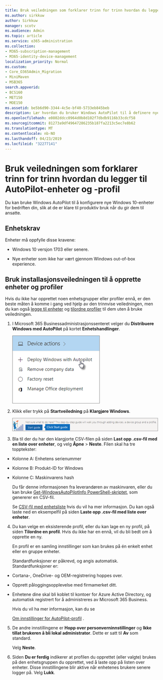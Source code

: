 ```yaml
---
title: Bruk veiledningen som forklarer trinn for trinn hvordan du legger til AutoPilot-enheter og -profil
ms.author: sirkkuw
author: Sirkkuw
manager: scotv
ms.audience: Admin
ms.topic: article
ms.service: o365-administration
ms.collection:
- M365-subscription-management
- M365-identity-device-management
localization_priority: Normal
ms.custom:
- Core_O365Admin_Migration
- MiniMaven
- MSB365
search.appverid:
- BCS160
- MET150
- MOE150
ms.assetid: be5b6d90-3344-4c5e-bf40-5733eb845beb
description: Lær hvordan du bruker Windows AutoPilot til å definere nye Windows 10 enheter for bedriften.
ms.openlocfilehash: e0802ddcc0964d0b8d102f7dbdb9116b33cdcf58
ms.sourcegitcommit: 81273a9df49647286235b187fa2213c5ec7e8b62
ms.translationtype: MT
ms.contentlocale: nb-NO
ms.lasthandoff: 04/23/2019
ms.locfileid: "32277141"
---
```

# <a name="use-the-step-by-step-guide-to-add-autopilot-devices-and-profile"></a>Bruk veiledningen som forklarer trinn for trinn hvordan du legger til AutoPilot-enheter og -profil

Du kan bruke Windows AutoPilot til å konfigurere nye Windows 10-enheter for bedriften din, slik at de er klare til produktiv bruk når du gir dem til ansatte.
  
## <a name="device-requirements"></a>Enhetskrav

Enheter må oppfylle disse kravene:
  
- Windows 10 versjon 1703 eller senere.
    
- Nye enheter som ikke har vært gjennom Windows out-of-box experience.
    
## <a name="use-the-setup-guide-to-create-devices-and-profiles"></a>Bruk installasjonsveiledningen til å opprette enheter og profiler

Hvis du ikke har opprettet noen enhetsgrupper eller profiler ennå, er den beste måten å komme i gang ved hjelp av den trinnvise veiledningen, men du kan også [legge til enheter](create-and-edit-autopilot-devices.md) og [tilordne profiler](create-and-edit-autopilot-profiles.md) til dem uten å bruke veiledningen. 
  
1. I Microsoft 365 Businessadministrasjonssenteret velger du **Distribuere Windows med AutoPilot** på kortet **Enhetshandlinger**.
    
    ![On the Device actions card, choose Deploy Windows with Autopilot.](media/160d5c2a-11a8-48f9-a8aa-70f084b85448.png)
  
2. Klikk eller trykk på **Startveiledning** på **Klargjøre Windows**.
    
    ![Click Start guide for step-by-step instructions for Autopilot.](media/31662655-d1e6-437d-87ea-c0dec5da56f7.png)
  
3. Bla til der du har den klargjorte CSV-filen på siden **Last opp .csv-fil med en liste over enheter**, og velg **Åpne** \> **Neste**. Filen skal ha tre topptekster:
    
  - Kolonne A: Enhetens serienummer
    
  - Kolonne B: Produkt-ID for Windows
    
  - Kolonne C: Maskinvarens hash
    
    Du får denne informasjonen fra leverandøren av maskinvaren, eller du kan bruke [Get-WindowsAutoPilotInfo PowerShell-skriptet](https://www.powershellgallery.com/packages/Get-WindowsAutoPilotInfo), som genererer en CSV-fil. 
    
    Se [CSV-fil med enhetsliste](https://support.office.com/article/932e3676-2491-49f0-9177-d893d2f5276e) hvis du vil ha mer informasjon. Du kan også laste ned en eksempelfil på siden **Laste opp .csv-fil med liste over enheter**. 
    
4. Du kan velge en eksisterende profil, eller du kan lage en ny profil, på siden **Tilordne en profil**. Hvis du ikke har en ennå, vil du bli bedt om å opprette en ny. 
    
    En profil er en samling innstillinger som kan brukes på én enkelt enhet eller en gruppe enheter.
    
    Standardfunksjoner er påkrevd, og angis automatisk. Standardfunksjoner er:
    
  - Cortana-, OneDrive- og OEM-registrering hoppes over.
    
  - Opprett påloggingsopplevelse med firmamerket ditt.
    
  - Enhetene dine skal bli koblet til kontoer for Azure Active Directory, og automatisk registrert for å administreres av Microsoft 365 Business.
    
    Hvis du vil ha mer informasjon, kan du se
    
    [Om innstillinger for AutoPilot-profil](autopilot-profile-settings.md) . 
    
5. De andre innstillingene er **Hopp over personverninnstillinger** og **Ikke tillat brukeren å bli lokal administrator**. Dette er satt til **Av** som standard. 
    
    Velg **Neste**.
    
6. Siden **Du er ferdig** indikerer at profilen du opprettet (eller valgte) brukes på den enhetsgruppen du opprettet, ved å laste opp på listen over enheter. Disse innstillingene blir aktive når enhetenes brukere senere logger på. Velg **Lukk**.
    